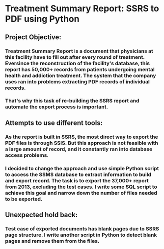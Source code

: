 # Treatment Summary Report: SSRS to PDF using Python
## Project Objective:
### Treatment Summary Report is a document that physicians at this facility have to fill out after every round of treatment. Eversince the reconstruction of the facility's database, this report has 50,000+ records from patients undergoing mental health and addiction treatment. The system that the company uses ran into problems extracting PDF records of individual records. 
### That's why this task of re-building the SSRS report and automate the export process is important.
## Attempts to use different tools:
### As the report is built in SSRS, the most direct way to export the PDF files is through SSIS. But this approach is not feasible with a large amount of record, and it constantly ran into database access problems.
### I decided to change the approach and use simple Python script to access the SSMS database to extract information to build and export record. The task is to export the 37,000+ report from 2013, excluding the test cases. I write some SQL script to achieve this goal and narrow down the number of files needed to be exported.
## Unexpected hold back:
### Test case of exported documents has blank pages due to SSRS page structure. I write another script in Python to detect blank pages and remove them from the files.